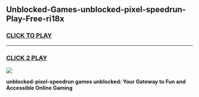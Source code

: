 
## Unblocked-Games-unblocked-pixel-speedrun-Play-Free-ri18x
<h3>
<a href="https://premium76.site?title=unblocked-pixel-speedrun&ref=19M">CLICK TO PLAY</a></h3>
<hr>

<h3>
<a href="https://premium76.site?title=unblocked-pixel-speedrun&ref=19M">CLICK 2 PLAY</a>
  
</h3>

<a href="https://premium76.site?title=unblocked-pixel-speedrun&ref=19M"><img src="https://clearcache.store/games.png"></a>


**unblocked-pixel-speedrun games unblocked: Your Gateway to Fun and Accessible Online Gaming**
